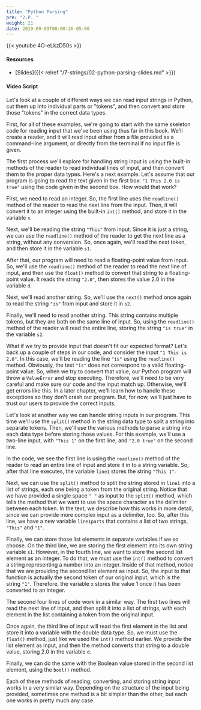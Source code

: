 ```yaml
---
title: "Python Parsing"
pre: "2.P. "
weight: 21
date: 2019-09-09T00:00:26-05:00
---
```


{{< youtube 4O-eLkzD50s >}}

#### Resources

* [Slides]({{< relref "/7-strings/02-python-parsing-slides.md" >}})

#### Video Script

Let's look at a couple of different ways we can read input strings in Python, cut them up into individual parts or "tokens", and then convert and store those "tokens" in the correct data types.

First, for all of these examples, we're going to start with the same skeleton code for reading input that we've been using thus far in this book. We'll create a reader, and it will read input either from a file provided as a command-line argument, or directly from the terminal if no input file is given.

The first process we'll explore for handling string input is using the built-in methods of the reader to read individual lines of input, and then convert them to the proper data types. Here's a next example. Let's assume that our program is going to read the text given in the first box: `"1 This 2.0 is true"` using the code given in the second box. How would that work?

First, we need to read an integer. So, the first line uses the `readline()` method of the reader to read the next line from the input. Then, it will convert it to an integer using the built-in `int()` method, and store it in the variable `x`.

Next, we'll be reading the string `"This"` from input. Since it is just a string, we can use the `readline()` method of the reader to get the next line as a string, without any conversion. So, once again, we'll read the next token, and then store it in the variable `s1`.

After that, our program will need to read a floating-point value from input. So, we'll use the `readline()` method of the reader to read the next line of input, and then use the `float()` method to convert that string to a floating-point value. It reads the string `"2.0"`, then stores the value 2.0 in the variable `d`.

Next, we'll read another string. So, we'll use the `next()` method once again to read the string `"is"` from input and store it in `s2`.

Finally, we'll need to read another string. This string contains multiple tokens, but they are both on the same line of input. So, using the `readline()` method of the reader will read the entire line, storing the string `"is true"` in the variable `s2`.

What if we try to provide input that doesn't fit our expected format? Let's back up a couple of steps in our code, and consider the input `"1 This is 2.0"`. In this case, we'll be reading the line `"is"` using the `readline()` method. Obviously, the text `"is"` does not correspond to a valid floating-point value. So, when we try to convert that value, our Python program will throw a `ValueError` and stop executing. Therefore, we'll need to be very careful and make sure our code and the input match up. Otherwise, we'll get errors like this. In a later chapter, we'll learn how to handle these exceptions so they don't crash our program. But, for now, we'll just have to trust our users to provide the correct inputs.

Let's look at another way we can handle string inputs in our program. This time we'll use the `split()` method in the string data type to split a string into separate tokens. Then, we'll use the various methods to parse a string into each data type before storing those values. For this example, we'll use a two-line input, with `"This 1"` on the first line, and `"2.0 true"` on the second line.

In the code, we see the first line is using the `readline()` method of the reader to read an entire line of input and store it in to a string variable. So, after that line executes, the variable `line1` stores the string `"This 1"`.

Next, we can use the `split()` method to split the string stored in `line1` into a list of strings, each one being a token from the original string. Notice that we have provided a single space `" "` as input to the `split()` method, which tells the method that we want to use the space character as the delimiter between each token. In the text, we describe how this works in more detail, since we can provide more complex input as a delimiter, too. So, after this line, we have a new variable `line1parts` that contains a list of two strings, `"This"` and `"1"`.

Finally, we can store those list elements in separate variables if we so choose. On the third line, we are storing the first element into its own string variable `s1`. However, in the fourth line, we want to store the second list element as an integer. To do that, we must use the `int()` method to convert a string representing a number into an integer. Inside of that method, notice that we are providing the second list element as input. So, the input to that function is actually the second token of our original input, which is the string `"1"`. Therefore, the variable `x` stores the value 1 once it has been converted to an integer.

The second four lines of code work in a similar way. The first two lines will read the next line of input, and then split it into a list of strings, with each element in the list containing a token from the original input.

Once again, the third line of input will read the first element in the list and store it into a variable with the double data type. So, we must use the `float()` method, just like we used the `int()` method earlier. We provide the list element as input, and then the method converts that string to a double value, storing 2.0 in the variable `d`.

Finally, we can do the same with the Boolean value stored in the second list element, using the `bool()` method.

Each of these methods of reading, converting, and storing string input works in a very similar way. Depending on the structure of the input being provided, sometimes one method is a bit simpler than the other, but each one works in pretty much any case.
